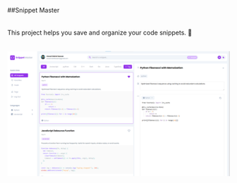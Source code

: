 ##Snippet Master
<br/>
<br/>
<br/>
This project helps you save and organize your code snippets. 🚀
<br/>
<br/>
<br/>
![Snippet Demo](public/snip-light.png)
